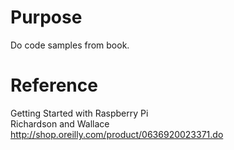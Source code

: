 ﻿# Purpose
Do code samples from book.

# Reference
Getting Started with Raspberry Pi  
Richardson and Wallace  
<http://shop.oreilly.com/product/0636920023371.do>
